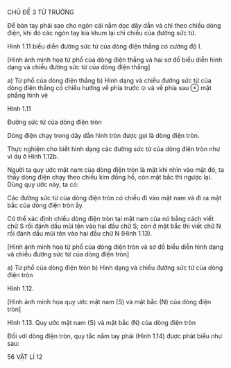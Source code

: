 CHỦ ĐỀ 3 TỪ TRƯỜNG

Để bàn tay phải sao cho ngón cái nằm dọc dây dẫn và chỉ theo chiều dòng điện, khi đó các ngón tay kia khum lại chỉ chiều của đường sức từ.

Hình 1.11 biểu diễn đường sức từ của dòng điện thẳng có cường độ I.

[Hình ảnh minh họa từ phổ của dòng điện thẳng và hai sơ đồ biểu diễn hình dạng và chiều đường sức từ của dòng điện thẳng]

a) Từ phổ của dòng điện thẳng
b) Hình dạng và chiều đường sức từ của dòng điện thẳng có chiều hướng về phía trước ⊙ và về phía sau ⊗ mặt phẳng hình vẽ

Hình 1.11

Đường sức từ của dòng điện tròn

Dòng điện chạy trong dây dẫn hình tròn được gọi là dòng điện tròn.

Thực nghiệm cho biết hình dạng các đường sức từ của dòng điện tròn như ví dụ ở Hình 1.12b.

Người ta quy ước mặt nam của dòng điện tròn là mặt khi nhìn vào mặt đó, ta thấy dòng điện chạy theo chiều kim đồng hồ, còn mặt bắc thì ngược lại. Dùng quy ước này, ta có:

Các đường sức từ của dòng điện tròn có chiều đi vào mặt nam và đi ra mặt bắc của dòng điện tròn ấy.

Có thể xác định chiều dòng điện tròn tại mặt nam của nó bằng cách viết chữ S rồi đánh dấu mũi tên vào hai đầu chữ S; còn ở mặt bắc thì viết chữ N rồi đánh dấu mũi tên vào hai đầu chữ N (Hình 1.13).

[Hình ảnh minh họa từ phổ của dòng điện tròn và sơ đồ biểu diễn hình dạng và chiều đường sức từ của dòng điện tròn]

a) Từ phổ của dòng điện tròn
b) Hình dạng và chiều đường sức từ của dòng điện tròn

Hình 1.12.

[Hình ảnh minh họa quy ước mặt nam (S) và mặt bắc (N) của dòng điện tròn]

Hình 1.13. Quy ước mặt nam (S) và mặt bắc (N) của dòng điện tròn

Đối với dòng điện tròn, quy tắc nắm tay phải (Hình 1.14) được phát biểu như sau:

56 VẬT LÍ 12